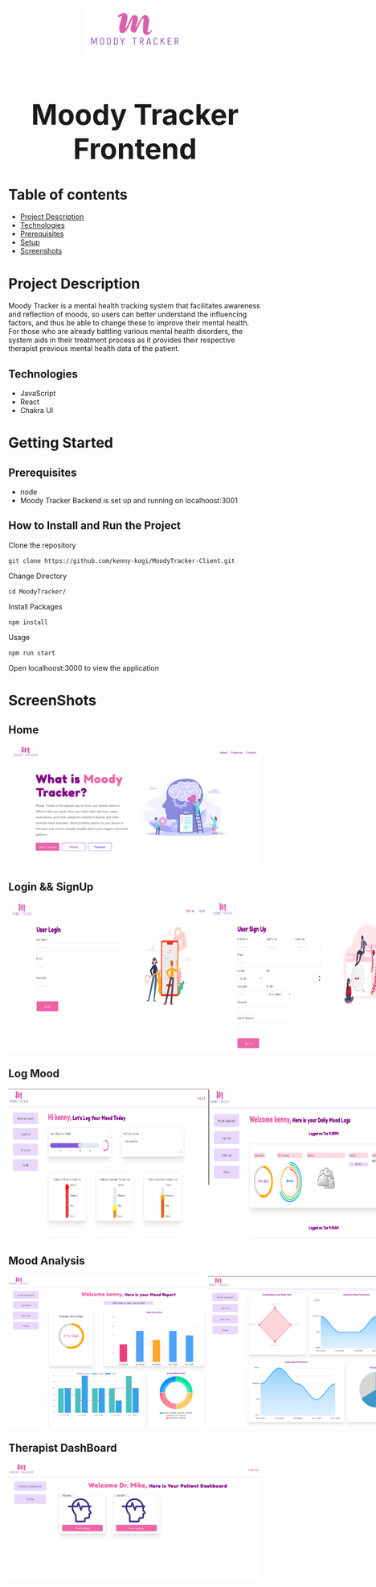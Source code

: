 <p align="center">
<img src="./src/assets/logo.png" width="200" height="100"/>
</p>
<h1 style="font-size:4em;font-weight:bold;text-align:center;">Moody Tracker Frontend </h1>



# Table of contents
* [Project Description](#project-description)
* [Technologies](#technologies)
* [Prerequisites](#prerequisites)
* [Setup](#how-to-install-and-run-the-project)
* [Screenshots](#screenshots)

# Project Description

Moody Tracker is a mental health tracking system that facilitates awareness and reflection of moods, so users can better
understand the influencing factors, and thus be able to change these to improve their mental health. For those who are already battling various mental health disorders, the system aids in their treatment process as it provides their respective therapist previous mental health data of the patient.

## Technologies

- JavaScript
- React
- Chakra UI

# Getting Started

## Prerequisites

- node
- Moody Tracker Backend is set up and running on localhoost:3001

## How to Install and Run the Project

Clone the repository

```
git clone https://github.com/kenny-kogi/MoodyTracker-Client.git
```

Change Directory

```
cd MoodyTracker/
```

Install Packages

```
npm install
```

Usage

```
npm run start
```

Open localhoost:3000 to view the application

# ScreenShots

## Home

<img src="./src/assets/home.png" />

## Login && SignUp

<div style="display:flex;flex-direction:row;">
<img src="./src/assets/login.png" width="400" height="300"/>
<img src="./src/assets/signupc.png" width="400" height="300"/>
</div>

## Log Mood

<div style="display:flex;flex-direction:row;">
<img src="./src/assets/logmood.png" width="400" height="300"/>
<img src="./src/assets/loggedmood.png" width="400" height="300"/>
</div>

## Mood Analysis

<div style="display:flex;flex-direction:row;">
<img src="./src/assets/moodanalysis.png" width="400" height="300"/>
<img src="./src/assets/analysismood.png" width="400" height="300"/>
</div>

## Therapist DashBoard

<img src="./src/assets/therapistdash.png"/>
